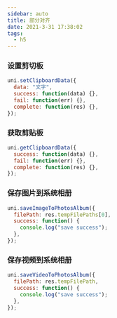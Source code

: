 ```yaml
---
sidebar: auto
title: 部分对齐
date: 2021-3-31 17:38:02
tags:
  - h5
---
```



### 设置剪切板

```javascript
uni.setClipboardData({
  data: "文字",
  success: function(data) {},
  fail: function(err) {},
  complete: function(res) {},
});
```

### 获取剪贴板

```javascript
uni.getClipboardData({
  success: function(data) {},
  fail: function(err) {},
  complete: function(res) {},
});
```

### 保存图片到系统相册

```javascript
uni.saveImageToPhotosAlbum({
  filePath: res.tempFilePaths[0],
  success: function() {
    console.log("save success");
  },
});
```

### 保存视频到系统相册

```javascript
uni.saveVideoToPhotosAlbum({
  filePath: res.tempFilePath,
  success: function() {
    console.log("save success");
  },
});
```
